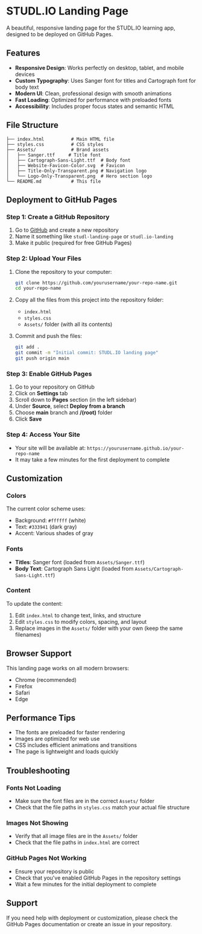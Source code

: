 # STUDL.IO Landing Page

A beautiful, responsive landing page for the STUDL.IO learning app, designed to be deployed on GitHub Pages.

## Features

- **Responsive Design**: Works perfectly on desktop, tablet, and mobile devices
- **Custom Typography**: Uses Sanger font for titles and Cartograph font for body text
- **Modern UI**: Clean, professional design with smooth animations
- **Fast Loading**: Optimized for performance with preloaded fonts
- **Accessibility**: Includes proper focus states and semantic HTML

## File Structure

```
├── index.html          # Main HTML file
├── styles.css          # CSS styles
├── Assets/             # Brand assets
│   ├── Sanger.ttf     # Title font
│   ├── Cartograph-Sans-Light.ttf  # Body font
│   ├── Website-Favicon-Color.svg  # Favicon
│   ├── Title-Only-Transparent.png # Navigation logo
│   └── Logo-Only-Transparent.png  # Hero section logo
└── README.md           # This file
```

## Deployment to GitHub Pages

### Step 1: Create a GitHub Repository
1. Go to [GitHub](https://github.com) and create a new repository
2. Name it something like `studl-landing-page` or `studl.io-landing`
3. Make it public (required for free GitHub Pages)

### Step 2: Upload Your Files
1. Clone the repository to your computer:
   ```bash
   git clone https://github.com/yourusername/your-repo-name.git
   cd your-repo-name
   ```

2. Copy all the files from this project into the repository folder:
   - `index.html`
   - `styles.css`
   - `Assets/` folder (with all its contents)

3. Commit and push the files:
   ```bash
   git add .
   git commit -m "Initial commit: STUDL.IO landing page"
   git push origin main
   ```

### Step 3: Enable GitHub Pages
1. Go to your repository on GitHub
2. Click on **Settings** tab
3. Scroll down to **Pages** section (in the left sidebar)
4. Under **Source**, select **Deploy from a branch**
5. Choose **main** branch and **/(root)** folder
6. Click **Save**

### Step 4: Access Your Site
- Your site will be available at: `https://yourusername.github.io/your-repo-name`
- It may take a few minutes for the first deployment to complete

## Customization

### Colors
The current color scheme uses:
- Background: `#ffffff` (white)
- Text: `#333941` (dark gray)
- Accent: Various shades of gray

### Fonts
- **Titles**: Sanger font (loaded from `Assets/Sanger.ttf`)
- **Body Text**: Cartograph Sans Light (loaded from `Assets/Cartograph-Sans-Light.ttf`)

### Content
To update the content:
1. Edit `index.html` to change text, links, and structure
2. Edit `styles.css` to modify colors, spacing, and layout
3. Replace images in the `Assets/` folder with your own (keep the same filenames)

## Browser Support

This landing page works on all modern browsers:
- Chrome (recommended)
- Firefox
- Safari
- Edge

## Performance Tips

- The fonts are preloaded for faster rendering
- Images are optimized for web use
- CSS includes efficient animations and transitions
- The page is lightweight and loads quickly

## Troubleshooting

### Fonts Not Loading
- Make sure the font files are in the correct `Assets/` folder
- Check that the file paths in `styles.css` match your actual file structure

### Images Not Showing
- Verify that all image files are in the `Assets/` folder
- Check that the file paths in `index.html` are correct

### GitHub Pages Not Working
- Ensure your repository is public
- Check that you've enabled GitHub Pages in the repository settings
- Wait a few minutes for the initial deployment to complete

## Support

If you need help with deployment or customization, please check the GitHub Pages documentation or create an issue in your repository.
